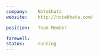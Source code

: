 ```yaml
---
company:    Notekhata
website:    http://notekhata.com/

position:   Team Member

farewell:   
status:     running
---
```

